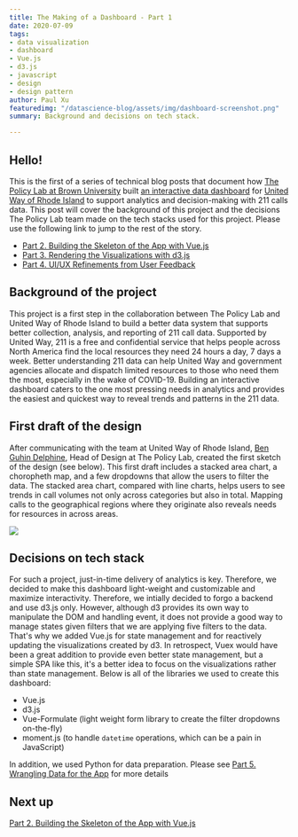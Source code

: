 ```yaml
---
title: The Making of a Dashboard - Part 1
date: 2020-07-09
tags:
- data visualization
- dashboard
- Vue.js
- d3.js
- javascript
- design
- design pattern
author: Paul Xu
featuredimg: "/datascience-blog/assets/img/dashboard-screenshot.png"
summary: Background and decisions on tech stack.

---
```

## Hello!

This is the first of a series of technical blog posts that document how [The Policy Lab at Brown University](https://thepolicylab.brown.edu) built [an interactive data dashboard](https://thepolicylab.github.io/UW-211) for [United Way of Rhode Island](https://www.uwri.org/) to support analytics and decision-making with 211 calls data. This post will cover the background of this project and the decisions The Policy Lab team made on the tech stacks used for this project. Please use the following link to jump to the rest of the story.

* [Part 2. Building the Skeleton of the App with Vue.js](./the-making-of-a-dashboard-part2.md)
* [Part 3. Rendering the Visualizations with d3.js](./the-making-of-a-dashboard-part3.md)
* [Part 4. UI/UX Refinements from User Feedback](./the-making-of-a-dashboard-part4.md)

## Background of the project

This project is a first step in the collaboration between The Policy Lab and United Way of Rhode Island to build a better data system that supports better collection, analysis, and reporting of 211 call data. Supported by United Way, 211 is a free and confidential service that helps people across North America find the local resources they need 24 hours a day, 7 days a week. Better understanding 211 data can help United Way and government agencies allocate and dispatch limited resources to those who need them the most, especially in the wake of COVID-19. Building an interactive dashboard caters to the one most pressing needs in analytics and provides the easiest and quickest way to reveal trends and patterns in the 211 data.

## First draft of the design

After communicating with the team at United Way of Rhode Island, [Ben Guhin Delphine](https://thepolicylab.brown.edu/team/ben-guhin-delphine/), Head of Design at The Policy Lab, created the first sketch of the design (see below). This first draft includes a stacked area chart, a choropheth map, and a few dropdowns that allow the users to filter the data. The stacked area chart, compared with line charts, helps users to see trends in call volumes not only across categories but also in total. Mapping calls to the geographical regions where they originate also reveals needs for resources in across areas.

![](/datascience-blog/assets/img/initial-211-dashboard-sketch-v1-1.jpg)

## Decisions on tech stack

For such a project, just-in-time delivery of analytics is key. Therefore, we decided to make this dashboard light-weight and customizable and maximize interactivity. Therefore, we intially decided to forgo a backend and use d3.js only. However, although d3 provides its own way to manipulate the DOM and handling event, it does not provide a good way to manage states given filters that we are applying five filters to the data. That's why we added Vue.js for state management and for reactively updating the visualizations created by d3. In retrospect, Vuex would have been a great addition to provide even better state management, but a simple SPA like this, it's a better idea to focus on the visualizations rather than state management. Below is all of the libraries we used to create this dashboard:

* Vue.js
* d3.js
* Vue-Formulate (light weight form library to create the filter dropdowns on-the-fly)
* moment.js (to handle `datetime` operations, which can be a pain in JavaScript)

In addition, we used Python for data preparation. Please see [Part 5. Wrangling Data for the App](#) for more details

## Next up

[Part 2. Building the Skeleton of the App with Vue.js](./the-making-of-a-dashboard-part2.md)
